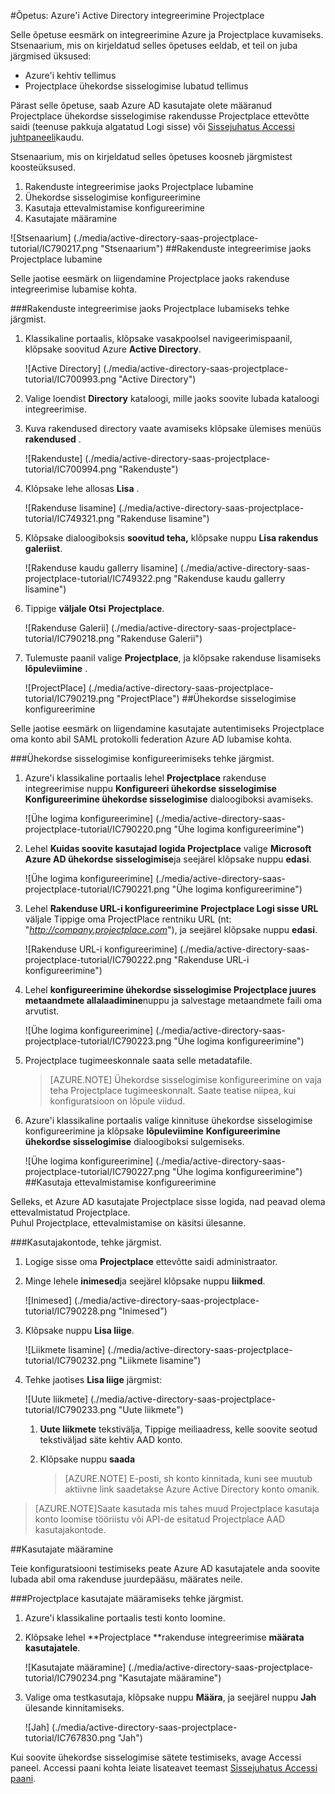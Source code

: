 <properties 
    pageTitle="Õpetus: Azure'i Active Directory integreerimine Projectplace | Microsoft Azure'i" 
    description="Saate teada, kuidas lubada ühekordse sisselogimise, automatiseeritud ettevalmistamise ja muud Azure Active Directory Projectplace abil!" 
    services="active-directory" 
    authors="jeevansd"  
    documentationCenter="na" 
    manager="femila"/>
<tags 
    ms.service="active-directory" 
    ms.devlang="na" 
    ms.topic="article" 
    ms.tgt_pltfrm="na" 
    ms.workload="identity" 
    ms.date="09/26/2016" 
    ms.author="jeedes" />

#<a name="tutorial-azure-active-directory-integration-with-projectplace"></a>Õpetus: Azure'i Active Directory integreerimine Projectplace
  
Selle õpetuse eesmärk on integreerimine Azure ja Projectplace kuvamiseks.  
Stsenaarium, mis on kirjeldatud selles õpetuses eeldab, et teil on juba järgmised üksused:

-   Azure'i kehtiv tellimus
-   Projectplace ühekordse sisselogimise lubatud tellimus
  
Pärast selle õpetuse, saab Azure AD kasutajate olete määranud Projectplace ühekordse sisselogimise rakendusse Projectplace ettevõtte saidi (teenuse pakkuja algatatud Logi sisse) või [Sissejuhatus Accessi juhtpaneeli](active-directory-saas-access-panel-introduction.md)kaudu.
  
Stsenaarium, mis on kirjeldatud selles õpetuses koosneb järgmistest koosteüksused.

1.  Rakenduste integreerimise jaoks Projectplace lubamine
2.  Ühekordse sisselogimise konfigureerimine
3.  Kasutaja ettevalmistamise konfigureerimine
4.  Kasutajate määramine

![Stsenaarium] (./media/active-directory-saas-projectplace-tutorial/IC790217.png "Stsenaarium")
##<a name="enabling-the-application-integration-for-projectplace"></a>Rakenduste integreerimise jaoks Projectplace lubamine
  
Selle jaotise eesmärk on liigendamine Projectplace jaoks rakenduse integreerimise lubamise kohta.

###<a name="to-enable-the-application-integration-for-projectplace-perform-the-following-steps"></a>Rakenduste integreerimise jaoks Projectplace lubamiseks tehke järgmist.

1.  Klassikaline portaalis, klõpsake vasakpoolsel navigeerimispaanil, klõpsake soovitud Azure **Active Directory**.

    ![Active Directory] (./media/active-directory-saas-projectplace-tutorial/IC700993.png "Active Directory")

2.  Valige loendist **Directory** kataloogi, mille jaoks soovite lubada kataloogi integreerimise.

3.  Kuva rakendused directory vaate avamiseks klõpsake ülemises menüüs **rakendused** .

    ![Rakenduste] (./media/active-directory-saas-projectplace-tutorial/IC700994.png "Rakenduste")

4.  Klõpsake lehe allosas **Lisa** .

    ![Rakenduse lisamine] (./media/active-directory-saas-projectplace-tutorial/IC749321.png "Rakenduse lisamine")

5.  Klõpsake dialoogiboksis **soovitud teha,** klõpsake nuppu **Lisa rakendus galeriist**.

    ![Rakenduse kaudu gallerry lisamine] (./media/active-directory-saas-projectplace-tutorial/IC749322.png "Rakenduse kaudu gallerry lisamine")

6.  Tippige **väljale Otsi** **Projectplace**.

    ![Rakenduse Galerii] (./media/active-directory-saas-projectplace-tutorial/IC790218.png "Rakenduse Galerii")

7.  Tulemuste paanil valige **Projectplace**, ja klõpsake rakenduse lisamiseks **lõpuleviimine** .

    ![ProjectPlace] (./media/active-directory-saas-projectplace-tutorial/IC790219.png "ProjectPlace")
##<a name="configuring-single-sign-on"></a>Ühekordse sisselogimise konfigureerimine
  
Selle jaotise eesmärk on liigendamine kasutajate autentimiseks Projectplace oma konto abil SAML protokolli federation Azure AD lubamise kohta.

###<a name="to-configure-single-sign-on-perform-the-following-steps"></a>Ühekordse sisselogimise konfigureerimiseks tehke järgmist.

1.  Azure'i klassikaline portaalis lehel **Projectplace** rakenduse integreerimise nuppu **Konfigureeri ühekordse sisselogimise** **Konfigureerimine ühekordse sisselogimise** dialoogiboksi avamiseks.

    ![Ühe logima konfigureerimine] (./media/active-directory-saas-projectplace-tutorial/IC790220.png "Ühe logima konfigureerimine")

2.  Lehel **Kuidas soovite kasutajad logida Projectplace** valige **Microsoft Azure AD ühekordse sisselogimise**ja seejärel klõpsake nuppu **edasi**.

    ![Ühe logima konfigureerimine] (./media/active-directory-saas-projectplace-tutorial/IC790221.png "Ühe logima konfigureerimine")

3.  Lehel **Rakenduse URL-i konfigureerimine** **Projectplace Logi sisse URL** väljale Tippige oma ProjectPlace rentniku URL (nt: "*http://company.projectplace.com*"), ja seejärel klõpsake nuppu **edasi**.

    ![Rakenduse URL-i konfigureerimine] (./media/active-directory-saas-projectplace-tutorial/IC790222.png "Rakenduse URL-i konfigureerimine")

4.  Lehel **konfigureerimine ühekordse sisselogimise Projectplace juures** **metaandmete allalaadimine**nuppu ja salvestage metaandmete faili oma arvutist.

    ![Ühe logima konfigureerimine] (./media/active-directory-saas-projectplace-tutorial/IC790223.png "Ühe logima konfigureerimine")

5.  Projectplace tugimeeskonnale saata selle metadatafile.

    >[AZURE.NOTE] Ühekordse sisselogimise konfigureerimine on vaja teha Projectplace tugimeeskonnalt. Saate teatise niipea, kui konfiguratsioon on lõpule viidud.

6.  Azure'i klassikaline portaalis valige kinnituse ühekordse sisselogimise konfigureerimine ja klõpsake **lõpuleviimine** **Konfigureerimine ühekordse sisselogimise** dialoogiboksi sulgemiseks.

    ![Ühe logima konfigureerimine] (./media/active-directory-saas-projectplace-tutorial/IC790227.png "Ühe logima konfigureerimine")
##<a name="configuring-user-provisioning"></a>Kasutaja ettevalmistamise konfigureerimine
  
Selleks, et Azure AD kasutajate Projectplace sisse logida, nad peavad olema ettevalmistatud Projectplace.  
Puhul Projectplace, ettevalmistamise on käsitsi ülesanne.

###<a name="to-provision-a-user-accounts-perform-the-following-steps"></a>Kasutajakontode, tehke järgmist.

1.  Logige sisse oma **Projectplace** ettevõtte saidi administraator.

2.  Minge lehele **inimesed**ja seejärel klõpsake nuppu **liikmed**.

    ![Inimesed] (./media/active-directory-saas-projectplace-tutorial/IC790228.png "Inimesed")

3.  Klõpsake nuppu **Lisa liige**.

    ![Liikmete lisamine] (./media/active-directory-saas-projectplace-tutorial/IC790232.png "Liikmete lisamine")

4.  Tehke jaotises **Lisa liige** järgmist:

    ![Uute liikmete] (./media/active-directory-saas-projectplace-tutorial/IC790233.png "Uute liikmete")

    1.  **Uute liikmete** tekstivälja, Tippige meiliaadress, kelle soovite seotud tekstiväljad säte kehtiv AAD konto.
    2.  Klõpsake nuppu **saada**

        >[AZURE.NOTE] E-posti, sh konto kinnitada, kuni see muutub aktiivne link saadetakse Azure Active Directory konto omanik.
    
>[AZURE.NOTE]Saate kasutada mis tahes muud Projectplace kasutaja konto loomise tööriistu või API-de esitatud Projectplace AAD kasutajakontode.

##<a name="assigning-users"></a>Kasutajate määramine
  
Teie konfiguratsiooni testimiseks peate Azure AD kasutajatele anda soovite lubada abil oma rakenduse juurdepääsu, määrates neile.

###<a name="to-assign-users-to-projectplace-perform-the-following-steps"></a>Projectplace kasutajate määramiseks tehke järgmist.

1.  Azure'i klassikaline portaalis testi konto loomine.

2.  Klõpsake lehel **Projectplace **rakenduse integreerimise **määrata kasutajatele**.

    ![Kasutajate määramine] (./media/active-directory-saas-projectplace-tutorial/IC790234.png "Kasutajate määramine")

3.  Valige oma testkasutaja, klõpsake nuppu **Määra**, ja seejärel nuppu **Jah** ülesande kinnitamiseks.

    ![Jah] (./media/active-directory-saas-projectplace-tutorial/IC767830.png "Jah")
  
Kui soovite ühekordse sisselogimise sätete testimiseks, avage Accessi paneel. Accessi paani kohta leiate lisateavet teemast [Sissejuhatus Accessi paani](active-directory-saas-access-panel-introduction.md).